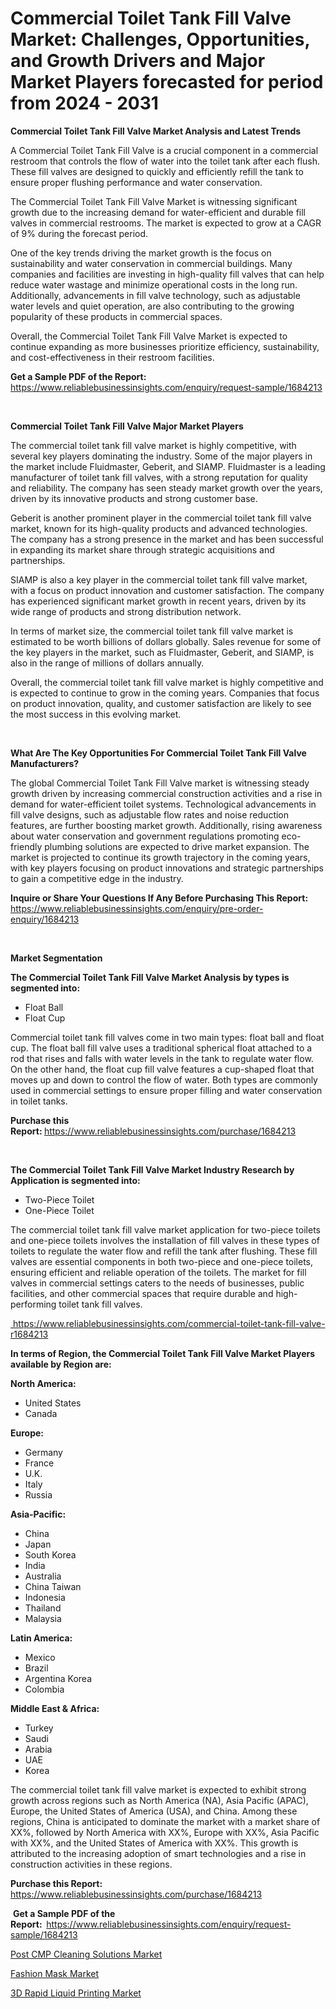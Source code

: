 <p><h1>Commercial Toilet Tank Fill Valve Market: Challenges, Opportunities, and Growth Drivers and Major Market Players forecasted for period from 2024 - 2031</h1></p><p><strong>Commercial Toilet Tank Fill Valve Market Analysis and Latest Trends</strong></p>
<p><p>A Commercial Toilet Tank Fill Valve is a crucial component in a commercial restroom that controls the flow of water into the toilet tank after each flush. These fill valves are designed to quickly and efficiently refill the tank to ensure proper flushing performance and water conservation.</p><p>The Commercial Toilet Tank Fill Valve Market is witnessing significant growth due to the increasing demand for water-efficient and durable fill valves in commercial restrooms. The market is expected to grow at a CAGR of 9% during the forecast period.</p><p>One of the key trends driving the market growth is the focus on sustainability and water conservation in commercial buildings. Many companies and facilities are investing in high-quality fill valves that can help reduce water wastage and minimize operational costs in the long run. Additionally, advancements in fill valve technology, such as adjustable water levels and quiet operation, are also contributing to the growing popularity of these products in commercial spaces.</p><p>Overall, the Commercial Toilet Tank Fill Valve Market is expected to continue expanding as more businesses prioritize efficiency, sustainability, and cost-effectiveness in their restroom facilities.</p></p>
<p><strong>Get a Sample PDF of the Report:&nbsp;</strong> <a href="https://www.reliablebusinessinsights.com/enquiry/request-sample/1684213">https://www.reliablebusinessinsights.com/enquiry/request-sample/1684213</a></p>
<p>&nbsp;</p>
<p><strong>Commercial Toilet Tank Fill Valve Major Market Players</strong></p>
<p><p>The commercial toilet tank fill valve market is highly competitive, with several key players dominating the industry. Some of the major players in the market include Fluidmaster, Geberit, and SIAMP. Fluidmaster is a leading manufacturer of toilet tank fill valves, with a strong reputation for quality and reliability. The company has seen steady market growth over the years, driven by its innovative products and strong customer base.</p><p>Geberit is another prominent player in the commercial toilet tank fill valve market, known for its high-quality products and advanced technologies. The company has a strong presence in the market and has been successful in expanding its market share through strategic acquisitions and partnerships.</p><p>SIAMP is also a key player in the commercial toilet tank fill valve market, with a focus on product innovation and customer satisfaction. The company has experienced significant market growth in recent years, driven by its wide range of products and strong distribution network.</p><p>In terms of market size, the commercial toilet tank fill valve market is estimated to be worth billions of dollars globally. Sales revenue for some of the key players in the market, such as Fluidmaster, Geberit, and SIAMP, is also in the range of millions of dollars annually.</p><p>Overall, the commercial toilet tank fill valve market is highly competitive and is expected to continue to grow in the coming years. Companies that focus on product innovation, quality, and customer satisfaction are likely to see the most success in this evolving market.</p></p>
<p>&nbsp;</p>
<p><strong>What Are The Key Opportunities For Commercial Toilet Tank Fill Valve Manufacturers?</strong></p>
<p><p>The global Commercial Toilet Tank Fill Valve market is witnessing steady growth driven by increasing commercial construction activities and a rise in demand for water-efficient toilet systems. Technological advancements in fill valve designs, such as adjustable flow rates and noise reduction features, are further boosting market growth. Additionally, rising awareness about water conservation and government regulations promoting eco-friendly plumbing solutions are expected to drive market expansion. The market is projected to continue its growth trajectory in the coming years, with key players focusing on product innovations and strategic partnerships to gain a competitive edge in the industry.</p></p>
<p><strong>Inquire or Share Your Questions If Any Before Purchasing This Report:</strong> <a href="https://www.reliablebusinessinsights.com/enquiry/pre-order-enquiry/1684213">https://www.reliablebusinessinsights.com/enquiry/pre-order-enquiry/1684213</a></p>
<p>&nbsp;</p>
<p><strong>Market Segmentation</strong></p>
<p><strong>The Commercial Toilet Tank Fill Valve Market Analysis by types is segmented into:</strong></p>
<p><ul><li>Float Ball</li><li>Float Cup</li></ul></p>
<p><p>Commercial toilet tank fill valves come in two main types: float ball and float cup. The float ball fill valve uses a traditional spherical float attached to a rod that rises and falls with water levels in the tank to regulate water flow. On the other hand, the float cup fill valve features a cup-shaped float that moves up and down to control the flow of water. Both types are commonly used in commercial settings to ensure proper filling and water conservation in toilet tanks.</p></p>
<p><strong>Purchase this Report:&nbsp;</strong><a href="https://www.reliablebusinessinsights.com/purchase/1684213">https://www.reliablebusinessinsights.com/purchase/1684213</a></p>
<p>&nbsp;</p>
<p><strong>The Commercial Toilet Tank Fill Valve Market Industry Research by Application is segmented into:</strong></p>
<p><ul><li>Two-Piece Toilet</li><li>One-Piece Toilet</li></ul></p>
<p><p>The commercial toilet tank fill valve market application for two-piece toilets and one-piece toilets involves the installation of fill valves in these types of toilets to regulate the water flow and refill the tank after flushing. These fill valves are essential components in both two-piece and one-piece toilets, ensuring efficient and reliable operation of the toilets. The market for fill valves in commercial settings caters to the needs of businesses, public facilities, and other commercial spaces that require durable and high-performing toilet tank fill valves.</p></p>
<p><a href="https://www.reliablebusinessinsights.com/commercial-toilet-tank-fill-valve-r1684213">&nbsp;https://www.reliablebusinessinsights.com/commercial-toilet-tank-fill-valve-r1684213</a></p>
<p><strong>In terms of Region, the Commercial Toilet Tank Fill Valve Market Players available by Region are:</strong></p>
<p>
    <p> <strong> North America: </strong>
        <ul>
            <li>United States</li>
            <li>Canada</li>
        </ul>
        </p> 
    <p> <strong> Europe: </strong>
        <ul>
            <li>Germany</li>
            <li>France</li>
            <li>U.K.</li>
            <li>Italy</li>
            <li>Russia</li>
        </ul>
        </p> 
    <p> <strong> Asia-Pacific: </strong>
        <ul>
            <li>China</li>
            <li>Japan</li>
            <li>South Korea</li>
            <li>India</li>
            <li>Australia</li>
            <li>China Taiwan</li>
            <li>Indonesia</li>
            <li>Thailand</li>
            <li>Malaysia</li>
        </ul>
        </p> 
    <p> <strong> Latin America: </strong>
        <ul>
            <li>Mexico</li>
            <li>Brazil</li>
            <li>Argentina Korea</li>
            <li>Colombia</li>
        </ul>
        </p> 
    <p> <strong> Middle East & Africa: </strong>
        <ul>
            <li>Turkey</li>
            <li>Saudi</li>
            <li>Arabia</li>
            <li>UAE</li>
            <li>Korea</li>
        </ul>
    </p>
    </p>
<p><p>The commercial toilet tank fill valve market is expected to exhibit strong growth across regions such as North America (NA), Asia Pacific (APAC), Europe, the United States of America (USA), and China. Among these regions, China is anticipated to dominate the market with a market share of XX%, followed by North America with XX%, Europe with XX%, Asia Pacific with XX%, and the United States of America with XX%. This growth is attributed to the increasing adoption of smart technologies and a rise in construction activities in these regions.</p></p>
<p><strong>Purchase this Report: </strong><a href="https://www.reliablebusinessinsights.com/purchase/1684213">https://www.reliablebusinessinsights.com/purchase/1684213</a></p>
<p>&nbsp;<strong>Get a Sample PDF of the Report:&nbsp;&nbsp;</strong><a href="https://www.reliablebusinessinsights.com/enquiry/request-sample/1684213">https://www.reliablebusinessinsights.com/enquiry/request-sample/1684213</a></p>
<p><strong></strong></p>
<p><p><a href="https://medium.com/@clairhane_9803/post-cmp-cleaning-solutions-market-report-by-product-type-acidic-material-alkaline-material-end-c4e4860edda0">Post CMP Cleaning Solutions Market</a></p><p><a href="https://medium.com/@jeniw10236654655/analyzing-fashion-mask-market-dynamics-and-growth-drivers-and-forecasted-for-period-from-2024-to-943495a9b60a">Fashion Mask Market</a></p><p><a href="https://github.com/victorialyman98067/Market-Research-Report-List-1/blob/main/3d-rapid-liquid-printing-market.md">3D Rapid Liquid Printing Market</a></p></p>